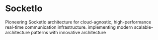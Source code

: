 # SocketIo
Pioneering SocketIo architecture for cloud-agnostic, high-performance real-time communication infrastructure. implementing modern scalable-architecture patterns with innovative architecture
